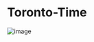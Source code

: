 # Toronto-Time

![image](https://github.com/user-attachments/assets/4f4cae8e-c65b-4613-9ae0-e193c4f453a9)
